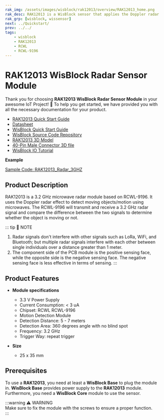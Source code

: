 ```yaml
---
rak_img: /assets/images/wisblock/rak12013/overview/RAK12013_home.png
rak_desc: RAK12013 is a WisBlock sensor that applies the Doppler radar effect to detect moving objects/motion using microwaves at a 360 degrees angle within 7 meters radius.
rak_grp: [wisblock, wissensor]
next: ../Quickstart/
prev: ../../
tags:
    - wisblock
    - RAK12013
    - RCWL
    - RCWL-9196
---
```



# RAK12013 WisBlock Radar Sensor Module

Thank you for choosing **RAK12013 WisBlock Radar Sensor Module** in your awesome IoT Project! 🎉 To help you get started, we have provided you with all the necessary documentation for your product.

* [RAK12013 Quick Start Guide](../Quickstart/)
* [Datasheet](../Datasheet/)
* <a href="../../Quickstart/" target="_blank">WisBlock Quick Start Guide</a>
* [WisBlock Source Code Repository](https://github.com/RAKWireless/WisBlock/)
* [RAK12013 3D Model](https://downloads.rakwireless.com/3D_File/WisBlock/)
* [40-Pin Male Connector 3D file](https://downloads.rakwireless.com/3D_File/Accessory/WisConnector/M40S1003K6M.stp)
* [WisBlock IO Tutorial](https://docs.rakwireless.com/Knowledge-Hub/Learn/WisBlock-IO-Tutorial/)

**Example**

[Sample Code: RAK12013_Radar_3GHZ](https://github.com/RAKWireless/WisBlock/tree/master/examples/common/IO/RAK12013_Radar_3GHZ)


## Product Description

RAK12013 is a 3.2&nbsp;GHz microwave radar module based on RCWL-9196. It uses the Doppler radar effect to detect moving objects/motion using microwaves. The RCWL-9196 will transmit and receive a 3.2&nbsp;GHz radar signal and compare the difference between the two signals to determine whether the object is moving or not.

::: tip 📝 NOTE
1. Radar signals don't interfere with other signals such as LoRa, WiFi, and Bluetooth; but multiple radar signals interfere with each other between single individuals over a distance greater than 1 meter.
2. The component side of the PCB module is the positive sensing face, while the opposite side is the negative sensing face. The negative sensing face is less effective in terms of sensing.
::: 

## Product Features

* **Module specifications**
    * 3.3&nbsp;V Power Supply
    * Current Consumption: < 3&nbsp;uA
    * Chipset: RCWL RCWL-9196
    * Motion Detection Module
    * Detection Distance: 5 - 7 meters
    * Detection Area: 360 degrees angle with no blind spot
    * Frequency: 3.2&nbsp;GHz
    * Trigger Way: repeat trigger

* **Size**
    * 25 x 35&nbsp;mm

## Prerequisites

To use a **RAK12013**, you need at least a **WisBlock Base** to plug the module in. **WisBlock Base** provides power supply to the **RAK12013** module. Furthermore, you need a **WisBlock Core** module to use the sensor.

:::warning ⚠️ WARNING    
Make sure to fix the module with the screws to ensure a proper function.    
:::